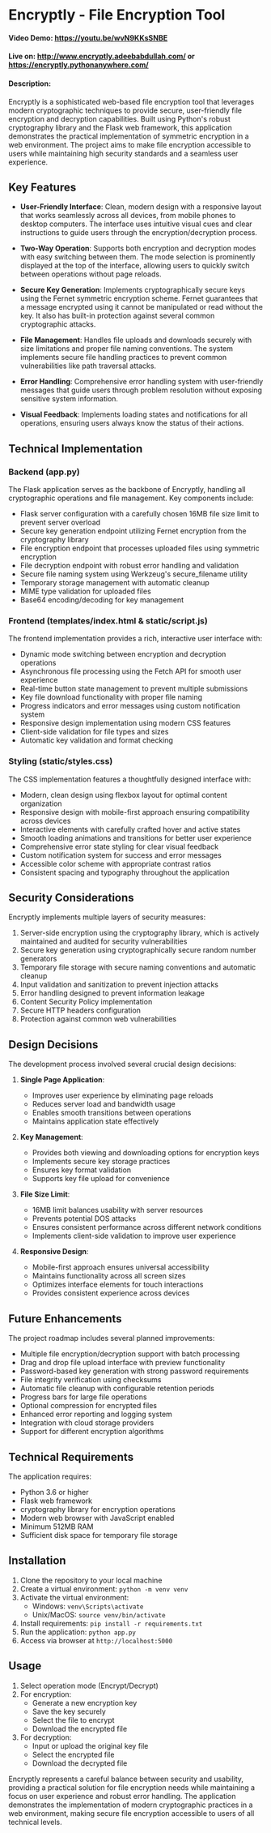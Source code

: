 # Encryptly - File Encryption Tool
#### Video Demo: https://youtu.be/wvN9KKsSNBE
#### Live on: http://www.encryptly.adeebabdullah.com/ or https://encryptly.pythonanywhere.com/
#### Description:

Encryptly is a sophisticated web-based file encryption tool that leverages modern cryptographic techniques to provide secure, user-friendly file encryption and decryption capabilities. Built using Python's robust cryptography library and the Flask web framework, this application demonstrates the practical implementation of symmetric encryption in a web environment. The project aims to make file encryption accessible to users while maintaining high security standards and a seamless user experience.

## Key Features

- **User-Friendly Interface**: Clean, modern design with a responsive layout that works seamlessly across all devices, from mobile phones to desktop computers. The interface uses intuitive visual cues and clear instructions to guide users through the encryption/decryption process.

- **Two-Way Operation**: Supports both encryption and decryption modes with easy switching between them. The mode selection is prominently displayed at the top of the interface, allowing users to quickly switch between operations without page reloads.

- **Secure Key Generation**: Implements cryptographically secure keys using the Fernet symmetric encryption scheme. Fernet guarantees that a message encrypted using it cannot be manipulated or read without the key. It also has built-in protection against several common cryptographic attacks.

- **File Management**: Handles file uploads and downloads securely with size limitations and proper file naming conventions. The system implements secure file handling practices to prevent common vulnerabilities like path traversal attacks.

- **Error Handling**: Comprehensive error handling system with user-friendly messages that guide users through problem resolution without exposing sensitive system information.

- **Visual Feedback**: Implements loading states and notifications for all operations, ensuring users always know the status of their actions.

## Technical Implementation

### Backend (app.py)
The Flask application serves as the backbone of Encryptly, handling all cryptographic operations and file management. Key components include:

- Flask server configuration with a carefully chosen 16MB file size limit to prevent server overload
- Secure key generation endpoint utilizing Fernet encryption from the cryptography library
- File encryption endpoint that processes uploaded files using symmetric encryption
- File decryption endpoint with robust error handling and validation
- Secure file naming system using Werkzeug's secure_filename utility
- Temporary storage management with automatic cleanup
- MIME type validation for uploaded files
- Base64 encoding/decoding for key management

### Frontend (templates/index.html & static/script.js)
The frontend implementation provides a rich, interactive user interface with:

- Dynamic mode switching between encryption and decryption operations
- Asynchronous file processing using the Fetch API for smooth user experience
- Real-time button state management to prevent multiple submissions
- Key file download functionality with proper file naming
- Progress indicators and error messages using custom notification system
- Responsive design implementation using modern CSS features
- Client-side validation for file types and sizes
- Automatic key validation and format checking

### Styling (static/styles.css)
The CSS implementation features a thoughtfully designed interface with:

- Modern, clean design using flexbox layout for optimal content organization
- Responsive design with mobile-first approach ensuring compatibility across devices
- Interactive elements with carefully crafted hover and active states
- Smooth loading animations and transitions for better user experience
- Comprehensive error state styling for clear visual feedback
- Custom notification system for success and error messages
- Accessible color scheme with appropriate contrast ratios
- Consistent spacing and typography throughout the application

## Security Considerations

Encryptly implements multiple layers of security measures:

1. Server-side encryption using the cryptography library, which is actively maintained and audited for security vulnerabilities
2. Secure key generation using cryptographically secure random number generators
3. Temporary file storage with secure naming conventions and automatic cleanup
4. Input validation and sanitization to prevent injection attacks
5. Error handling designed to prevent information leakage
6. Content Security Policy implementation
7. Secure HTTP headers configuration
8. Protection against common web vulnerabilities

## Design Decisions

The development process involved several crucial design decisions:

1. **Single Page Application**:
   - Improves user experience by eliminating page reloads
   - Reduces server load and bandwidth usage
   - Enables smooth transitions between operations
   - Maintains application state effectively

2. **Key Management**:
   - Provides both viewing and downloading options for encryption keys
   - Implements secure key storage practices
   - Ensures key format validation
   - Supports key file upload for convenience

3. **File Size Limit**:
   - 16MB limit balances usability with server resources
   - Prevents potential DOS attacks
   - Ensures consistent performance across different network conditions
   - Implements client-side validation to improve user experience

4. **Responsive Design**:
   - Mobile-first approach ensures universal accessibility
   - Maintains functionality across all screen sizes
   - Optimizes interface elements for touch interactions
   - Provides consistent experience across devices

## Future Enhancements

The project roadmap includes several planned improvements:

- Multiple file encryption/decryption support with batch processing
- Drag and drop file upload interface with preview functionality
- Password-based key generation with strong password requirements
- File integrity verification using checksums
- Automatic file cleanup with configurable retention periods
- Progress bars for large file operations
- Optional compression for encrypted files
- Enhanced error reporting and logging system
- Integration with cloud storage providers
- Support for different encryption algorithms

## Technical Requirements

The application requires:
- Python 3.6 or higher
- Flask web framework
- cryptography library for encryption operations
- Modern web browser with JavaScript enabled
- Minimum 512MB RAM
- Sufficient disk space for temporary file storage

## Installation

1. Clone the repository to your local machine
2. Create a virtual environment: `python -m venv venv`
3. Activate the virtual environment:
   - Windows: `venv\Scripts\activate`
   - Unix/MacOS: `source venv/bin/activate`
4. Install requirements: `pip install -r requirements.txt`
5. Run the application: `python app.py`
6. Access via browser at `http://localhost:5000`

## Usage

1. Select operation mode (Encrypt/Decrypt)
2. For encryption:
   - Generate a new encryption key
   - Save the key securely
   - Select the file to encrypt
   - Download the encrypted file
3. For decryption:
   - Input or upload the original key file
   - Select the encrypted file
   - Download the decrypted file

Encryptly represents a careful balance between security and usability, providing a practical solution for file encryption needs while maintaining a focus on user experience and robust error handling. The application demonstrates the implementation of modern cryptographic practices in a web environment, making secure file encryption accessible to users of all technical levels.
